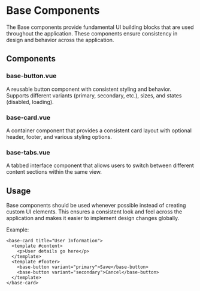 # Base Components

The Base components provide fundamental UI building blocks that are used throughout the application. These components ensure consistency in design and behavior across the application.

## Components

### base-button.vue
A reusable button component with consistent styling and behavior. Supports different variants (primary, secondary, etc.), sizes, and states (disabled, loading).

### base-card.vue
A container component that provides a consistent card layout with optional header, footer, and various styling options.

### base-tabs.vue
A tabbed interface component that allows users to switch between different content sections within the same view.

## Usage

Base components should be used whenever possible instead of creating custom UI elements. This ensures a consistent look and feel across the application and makes it easier to implement design changes globally.

Example:
```vue
<base-card title="User Information">
  <template #content>
    <p>User details go here</p>
  </template>
  <template #footer>
    <base-button variant="primary">Save</base-button>
    <base-button variant="secondary">Cancel</base-button>
  </template>
</base-card>
```